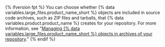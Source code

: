 {% ifversion fpt %}
You can choose whether {% data variables.large_files.product_name_short %} objects are included in source code archives, such as ZIP files and tarballs, that {% data variables.product.product_name %} creates for your repository. For more information, see "[Managing {% data variables.large_files.product_name_short %} objects in archives of your repository](/github/administering-a-repository/managing-git-lfs-objects-in-archives-of-your-repository)."
{% endif %}
